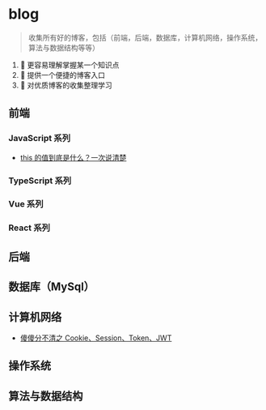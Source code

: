 # blog

> 收集所有好的博客，包括（前端，后端，数据库，计算机网络，操作系统，算法与数据结构等等）

1. 🍔 更容易理解掌握某一个知识点
2. 🍔 提供一个便捷的博客入口
3. 🍔 对优质博客的收集整理学习

## 前端
### JavaScript 系列
- [this 的值到底是什么？一次说清楚](https://zhuanlan.zhihu.com/p/23804247)
### TypeScript 系列
### Vue 系列
### React 系列
## 后端
## 数据库（MySql）
## 计算机网络
- [傻傻分不清之 Cookie、Session、Token、JWT](https://juejin.cn/post/6844904034181070861)
## 操作系统
## 算法与数据结构
